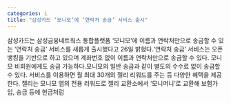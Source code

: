 ```yaml
---
categories: i
title: "삼성카드 ‘모니모’에 ‘연락처 송금’ 서비스 출시"
---
```

삼성카드는 삼성금융네트웍스 통합플랫폼 ‘모니모’에 이름과 연락처만으로 송금할 수 있는 ‘연락처 송금’ 서비스를 새롭게 출시했다고 26일 밝혔다.‘연락처 송금’ 서비스는 오픈뱅킹을 기반으로 하고 있으며 계좌번호 없이 이름과 연락처만으로 송금할 수 있다. 모니모 비회원에게도 송금 가능하다.모니모의 일반 송금과 같이 별도의 수수료 없이 송금할 수 있다. 서비스를 이용하면 월 최대 30개의 젤리 리워드를 주는 등 다양한 혜택을 제공한다. 젤리는 모니모 앱의 전용 리워드로 젤리 교환소에서 ‘모니머니’로 교환해 보험가입, 송금 등에 현금처럼